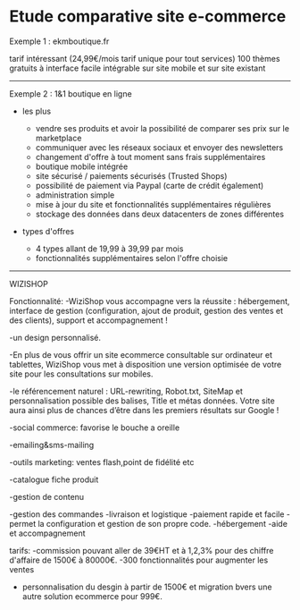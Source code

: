 Etude comparative site e-commerce
==============

Exemple 1 : ekmboutique.fr
  
tarif intéressant (24,99€/mois tarif unique pour tout services)
100 thèmes gratuits à interface facile
intégrable sur site mobile et sur site existant
__________________

Exemple 2 : 1&1 boutique en ligne

* les plus
	-	vendre ses produits et avoir la possibilité de comparer ses prix sur le marketplace
	-	communiquer avec les réseaux sociaux et envoyer des newsletters
	-	changement d'offre à tout moment sans frais supplémentaires
	-	boutique mobile intégrée
	-	site sécurisé / paiements sécurisés (Trusted Shops)
	-	possibilité de paiement via Paypal (carte de crédit également)
	-	administration simple
	-	mise à jour du site et fonctionnalités supplémentaires régulières
	-	stockage des données dans deux datacenters de zones différentes

* types d'offres

	-	4 types allant de 19,99 à 39,99 par mois
	-	fonctionnalités supplémentaires selon l'offre choisie
__________________


WIZISHOP

Fonctionnalité:
-WiziShop vous accompagne vers la réussite : hébergement, interface de gestion (configuration, ajout de produit, gestion des ventes et des clients), support et accompagnement !

-un design personnalisé.

-En plus de vous offrir un site ecommerce consultable sur ordinateur et tablettes, WiziShop vous met à disposition une version optimisée de votre site pour les consultations sur mobiles. 

-le référencement naturel : URL-rewriting, Robot.txt, SiteMap et personnalisation possible des balises, Title et métas données. Votre site aura ainsi plus de chances d’être dans les premiers résultats sur Google ! 

-social commerce: favorise le bouche a oreille

-emailing&sms-mailing

-outils marketing: ventes flash,point de fidélité etc

-catalogue fiche produit

-gestion de contenu

-gestion des commandes
-livraison et logistique
-paiement rapide et facile
-permet la configuration et gestion de son propre code.
-hébergement 
-aide et accompagnement


tarifs:
-commission pouvant aller de 39€HT et à 1,2,3% pour des chiffre d'affaire de 1500€ à 80000€.
-300 fonctionnalités pour augmenter les ventes
- personnalisation du desgin à partir de 1500€ et migration bvers une autre solution ecommerce pour 999€.
























